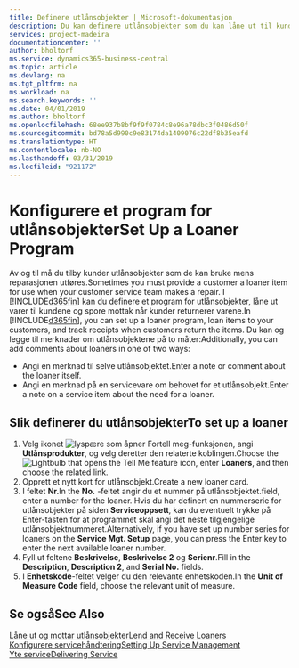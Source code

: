 ```yaml
---
title: Definere utlånsobjekter | Microsoft-dokumentasjon
description: Du kan definere utlånsobjekter som du kan låne ut til kunder for å erstatte servicevarer mens de får service.
services: project-madeira
documentationcenter: ''
author: bholtorf
ms.service: dynamics365-business-central
ms.topic: article
ms.devlang: na
ms.tgt_pltfrm: na
ms.workload: na
ms.search.keywords: ''
ms.date: 04/01/2019
ms.author: bholtorf
ms.openlocfilehash: 68ee937b8bf9f9f0784c8e96a78dbc3f0486d50f
ms.sourcegitcommit: bd78a5d990c9e83174da1409076c22df8b35eafd
ms.translationtype: HT
ms.contentlocale: nb-NO
ms.lasthandoff: 03/31/2019
ms.locfileid: "921172"
---
```

# <a name="set-up-a-loaner-program"></a><span data-ttu-id="69cbf-103">Konfigurere et program for utlånsobjekter</span><span class="sxs-lookup"><span data-stu-id="69cbf-103">Set Up a Loaner Program</span></span>
<span data-ttu-id="69cbf-104">Av og til må du tilby kunder utlånsobjekter som de kan bruke mens reparasjonen utføres.</span><span class="sxs-lookup"><span data-stu-id="69cbf-104">Sometimes you must provide a customer a loaner item for use when your customer service team makes a repair.</span></span> <span data-ttu-id="69cbf-105">I [!INCLUDE[d365fin](includes/d365fin_md.md)] kan du definere et program for utlånsobjekter, låne ut varer til kundene og spore mottak når kunder returnerer varene.</span><span class="sxs-lookup"><span data-stu-id="69cbf-105">In [!INCLUDE[d365fin](includes/d365fin_md.md)], you can set up a loaner program, loan items to your customers, and track receipts when customers return the items.</span></span> <span data-ttu-id="69cbf-106">Du kan og legge til merknader om utlånsobjektene på to måter:</span><span class="sxs-lookup"><span data-stu-id="69cbf-106">Additionally, you can add comments about loaners in one of two ways:</span></span>  
  
* <span data-ttu-id="69cbf-107">Angi en merknad til selve utlånsobjektet.</span><span class="sxs-lookup"><span data-stu-id="69cbf-107">Enter a note or comment about the loaner itself.</span></span>  
* <span data-ttu-id="69cbf-108">Angi en merknad på en servicevare om behovet for et utlånsobjekt.</span><span class="sxs-lookup"><span data-stu-id="69cbf-108">Enter a note on a service item about the need for a loaner.</span></span>  

## <a name="to-set-up-a-loaner"></a><span data-ttu-id="69cbf-109">Slik definerer du utlånsobjekter</span><span class="sxs-lookup"><span data-stu-id="69cbf-109">To set up a loaner</span></span>  
1. <span data-ttu-id="69cbf-110">Velg ikonet ![lyspære som åpner Fortell meg-funksjonen](media/ui-search/search_small.png "Fortell hva du vil gjøre"), angi **Utlånsprodukter**, og velg deretter den relaterte koblingen.</span><span class="sxs-lookup"><span data-stu-id="69cbf-110">Choose the ![Lightbulb that opens the Tell Me feature](media/ui-search/search_small.png "Tell me what you want to do") icon, enter **Loaners**, and then choose the related link.</span></span>  
2. <span data-ttu-id="69cbf-111">Opprett et nytt kort for utlånsobjekt.</span><span class="sxs-lookup"><span data-stu-id="69cbf-111">Create a new loaner card.</span></span> 
3. <span data-ttu-id="69cbf-112">I feltet **Nr.**</span><span class="sxs-lookup"><span data-stu-id="69cbf-112">In the **No.**</span></span> <span data-ttu-id="69cbf-113">-feltet angir du et nummer på utlånsobjektet.</span><span class="sxs-lookup"><span data-stu-id="69cbf-113">field, enter a number for the loaner.</span></span> <span data-ttu-id="69cbf-114">Hvis du har definert en nummerserie for utlånsobjekter på siden **Serviceoppsett**, kan du eventuelt trykke på Enter-tasten for at programmet skal angi det neste tilgjengelige utlånsobjektnummeret.</span><span class="sxs-lookup"><span data-stu-id="69cbf-114">Alternatively, if you have set up number series for loaners on the **Service Mgt. Setup** page, you can press the Enter key to enter the next available loaner number.</span></span>  
4. <span data-ttu-id="69cbf-115">Fyll ut feltene **Beskrivelse**, **Beskrivelse 2** og **Serienr**.</span><span class="sxs-lookup"><span data-stu-id="69cbf-115">Fill in the **Description**, **Description 2**, and **Serial No.** fields.</span></span>  
5. <span data-ttu-id="69cbf-116">I **Enhetskode**-feltet velger du den relevante enhetskoden.</span><span class="sxs-lookup"><span data-stu-id="69cbf-116">In the **Unit of Measure Code** field, choose the relevant unit of measure.</span></span>  
  
## <a name="see-also"></a><span data-ttu-id="69cbf-117">Se også</span><span class="sxs-lookup"><span data-stu-id="69cbf-117">See Also</span></span>
[<span data-ttu-id="69cbf-118">Låne ut og mottar utlånsobjekter</span><span class="sxs-lookup"><span data-stu-id="69cbf-118">Lend and Receive Loaners</span></span>](service-how-to-lend-receive-loaners.md)  
[<span data-ttu-id="69cbf-119">Konfigurere servicehåndtering</span><span class="sxs-lookup"><span data-stu-id="69cbf-119">Setting Up Service Management</span></span>](service-setup-service.md)  
[<span data-ttu-id="69cbf-120">Yte service</span><span class="sxs-lookup"><span data-stu-id="69cbf-120">Delivering Service</span></span>](service-deliver-service.md)  

